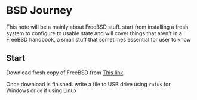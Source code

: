 BSD Journey
===

This note will be a mainly about FreeBSD stuff. start from installing a fresh system to configure to usable state and will cover things that aren't in a FreeBSD handbook, a small stuff that sometimes essential for user to know

Start
---

Download fresh copy of FreeBSD from [This link]().

Once download is finished. write a file to USB drive using `rufus` for Windows or `dd` if using Linux

